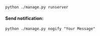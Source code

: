     python ./manage.py runserver
    
#### Send notification:
    python ./manage.py nogify "Your Message"
